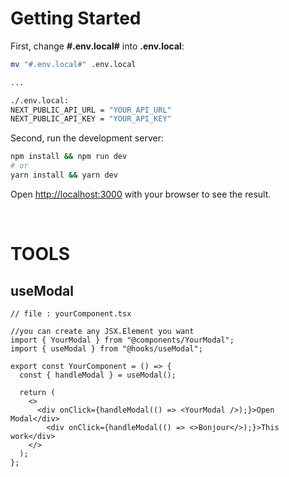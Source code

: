 # Getting Started

First, change **#.env.local#** into **.env.local**:

```bash	
mv "#.env.local#" .env.local 

... 

./.env.local:
NEXT_PUBLIC_API_URL = "YOUR_API_URL"
NEXT_PUBLIC_API_KEY = "YOUR_API_KEY"
```

Second, run the development server:

```bash
npm install && npm run dev
# or
yarn install && yarn dev
```

Open [http://localhost:3000](http://localhost:3000) with your browser to see the result.

</br>

# TOOLS

## useModal

```tsx
// file : yourComponent.tsx

//you can create any JSX.Element you want
import { YourModal } from "@components/YourModal"; 
import { useModal } from "@hooks/useModal";

export const YourComponent = () => {
  const { handleModal } = useModal();

  return (
    <>
      <div onClick={handleModal(() => <YourModal />);}>Open Modal</div>
        <div onClick={handleModal(() => <>Bonjour</>);}>This work</div>
    </>
  );
};
